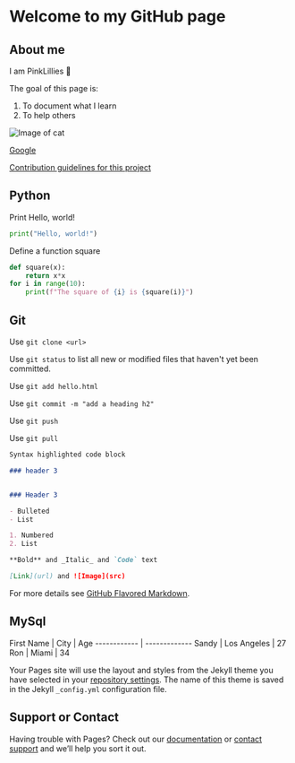 # Welcome to my GitHub page




## About me

I am PinkLillies :bouquet:

The goal of this page is:

1. To document what I learn
2. To help others




![Image of cat](https://pinklillies.github.io/images/cat.jfif)





[Google](https://www.google.com)



[Contribution guidelines for this project](docs/CONTRIBUTING.md)



## Python

Print Hello, world!

```python
print("Hello, world!")
```

Define a function square

```python
def square(x):
    return x*x
for i in range(10):
    print(f"The square of {i} is {square(i)}")
```

## Git


Use `git clone <url>`

Use `git status` to list all new or modified files that haven't yet been committed.

Use `git add hello.html`

Use `git commit -m "add a heading h2"`

Use `git push`

Use `git pull`






```markdown
Syntax highlighted code block

### header 3


### Header 3

- Bulleted
- List

1. Numbered
2. List

**Bold** and _Italic_ and `Code` text

[Link](url) and ![Image](src)
```

For more details see [GitHub Flavored Markdown](https://guides.github.com/features/mastering-markdown/).

## MySql

First Name | City | Age
------------ | -------------
Sandy | Los Angeles | 27
Ron | Miami | 34



Your Pages site will use the layout and styles from the Jekyll theme you have selected in your [repository settings](https://github.com/PinkLillies/PinkLillies.github.io/settings/pages). The name of this theme is saved in the Jekyll `_config.yml` configuration file.

## Support or Contact

Having trouble with Pages? Check out our [documentation](https://docs.github.com/categories/github-pages-basics/) or [contact support](https://support.github.com/contact) and we’ll help you sort it out.
